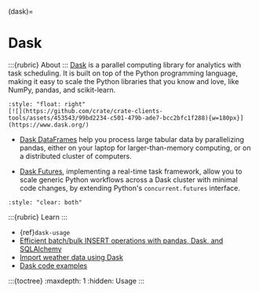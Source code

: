 (dask)=
# Dask

:::{rubric} About
:::
[Dask] is a parallel computing library for analytics with task scheduling.
It is built on top of the Python programming language, making it easy to scale
the Python libraries that you know and love, like NumPy, pandas, and scikit-learn.

```{div}
:style: "float: right"
[![](https://github.com/crate/crate-clients-tools/assets/453543/99bd2234-c501-479b-ade7-bcc2bfc1f288){w=180px}](https://www.dask.org/)
```

- [Dask DataFrames] help you process large tabular data by parallelizing pandas,
  either on your laptop for larger-than-memory computing, or on a distributed
  cluster of computers.

- [Dask Futures], implementing a real-time task framework, allow you to scale
  generic Python workflows across a Dask cluster with minimal code changes,
  by extending Python's `concurrent.futures` interface.

```{div}
:style: "clear: both"
```

:::{rubric} Learn
:::
- {ref}`dask-usage`
- [Efficient batch/bulk INSERT operations with pandas, Dask, and SQLAlchemy]
- [Import weather data using Dask]
- [Dask code examples]


:::{toctree}
:maxdepth: 1
:hidden:
Usage <usage>
:::


[Dask]: https://www.dask.org/
[Dask code examples]: https://github.com/crate/cratedb-examples/tree/main/by-dataframe/dask
[Dask DataFrames]: https://docs.dask.org/en/latest/dataframe.html
[Dask Futures]: https://docs.dask.org/en/latest/futures.html
[Efficient batch/bulk INSERT operations with pandas, Dask, and SQLAlchemy]: https://cratedb.com/docs/python/en/latest/by-example/sqlalchemy/dataframe.html
[Import weather data using Dask]: https://github.com/crate/cratedb-examples/blob/main/topic/timeseries/dask-weather-data-import.ipynb
